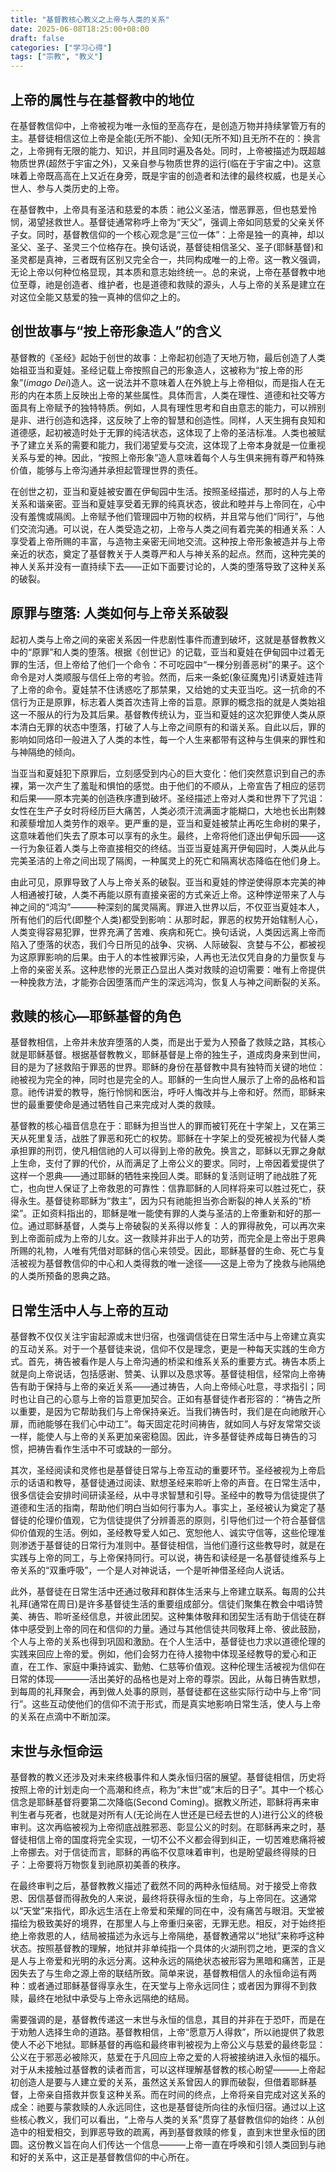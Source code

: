 ```yaml
---
title: "基督教核心教义之上帝与人类的关系"
date: 2025-06-08T18:25:00+08:00
draft: false
categories: ["学习心得"]
tags: ["宗教", "教义"]
---
```


## 上帝的属性与在基督教中的地位

在基督教信仰中，上帝被视为唯一永恒的至高存在，是创造万物并持续掌管万有的主。基督徒相信这位上帝是全能(无所不能)、全知(无所不知)且无所不在的：换言之，上帝拥有无限的能力、知识，并且同时遍及各处。同时，上帝被描述为既超越物质世界(超然于宇宙之外)，又亲自参与物质世界的运行(临在于宇宙之中)。这意味着上帝既高高在上又近在身旁，既是宇宙的创造者和法律的最终权威，也是关心世人、参与人类历史的上帝。

在基督教中，上帝具有圣洁和慈爱的本质：祂公义圣洁，憎恶罪恶，但也慈爱怜悯，渴望拯救世人。基督徒通常称呼上帝为“天父”，强调上帝如同慈爱的父亲关怀子女。同时，基督教信仰的一个核心观念是“三位一体”：上帝是独一的真神，却以圣父、圣子、圣灵三个位格存在。换句话说，基督徒相信圣父、圣子(耶稣基督)和圣灵都是真神，三者既有区别又完全合一，共同构成唯一的上帝。这一教义强调，无论上帝以何种位格显现，其本质和意志始终统一。总的来说，上帝在基督教中地位至尊，祂是创造者、维护者，也是道德和救赎的源头，人与上帝的关系是建立在对这位全能又慈爱的独一真神的信仰之上的。

## 创世故事与“按上帝形象造人”的含义

基督教的《圣经》起始于创世的故事：上帝起初创造了天地万物，最后创造了人类始祖亚当和夏娃。圣经记载上帝按照自己的形象造人，这被称为“按上帝的形象”(*imago Dei*)造人。这一说法并不意味着人在外貌上与上帝相似，而是指人在无形的内在本质上反映出上帝的某些属性。具体而言，人类在理性、道德和社交等方面具有上帝赋予的独特特质。例如，人具有理性思考和自由意志的能力，可以辨别是非、进行创造和选择，这反映了上帝的智慧和创造性。同样，人天生拥有良知和道德感，起初被造时处于无罪的纯洁状态，这体现了上帝的圣洁标准。人类也被赋予了建立关系的需要和能力，我们渴望爱与交流，这体现了上帝本身就是一位重视关系与爱的神。因此，“按照上帝形象”造人意味着每个人与生俱来拥有尊严和特殊价值，能够与上帝沟通并承担起管理世界的责任。

在创世之初，亚当和夏娃被安置在伊甸园中生活。按照圣经描述，那时的人与上帝关系和谐亲密。亚当和夏娃享受着无罪的纯真状态，彼此和睦并与上帝同在，心中没有羞愧或隔阂。上帝赋予他们管理园中万物的权柄，并且常与他们“同行”，与他们交流沟通。可以说，在人类受造之初，上帝与人类之间有着完美的相通关系：人享受着上帝所赐的丰富，与造物主亲密无间地交流。这种按上帝形象被造并与上帝亲近的状态，奠定了基督教关于人类尊严和人与神关系的起点。然而，这种完美的神人关系并没有一直持续下去——正如下面要讨论的，人类的堕落导致了这种关系的破裂。

## 原罪与堕落: 人类如何与上帝关系破裂

起初人类与上帝之间的亲密关系因一件悲剧性事件而遭到破坏，这就是基督教教义中的“原罪”和人类的堕落。根据《创世记》的记载，亚当和夏娃在伊甸园中过着无罪的生活，但上帝给了他们一个命令：不可吃园中“一棵分别善恶树”的果子。这个命令是对人类顺服与信任上帝的考验。然而，后来一条蛇(象征魔鬼)引诱夏娃违背了上帝的命令。夏娃禁不住诱惑吃了那禁果，又给她的丈夫亚当吃。这一抗命的不信行为正是原罪，标志着人类首次违背上帝的旨意。原罪的概念指的就是人类始祖这一不服从的行为及其后果。基督教传统认为，亚当和夏娃的这次犯罪使人类从原本清白无罪的状态中堕落，打破了人与上帝之间原有的和谐关系。自此以后，罪的影响如同烙印一般进入了人类的本性，每一个人生来都带有这种与生俱来的罪性和与神隔绝的倾向。

当亚当和夏娃犯下原罪后，立刻感受到内心的巨大变化：他们突然意识到自己的赤裸，第一次产生了羞耻和惧怕的感觉。由于他们的不顺从，上帝宣告了相应的惩罚和后果——原本完美的创造秩序遭到破坏。圣经描述上帝对人类和世界下了咒诅：女性在生产子女时将经历巨大痛苦，人类必须汗流满面才能糊口，大地也长出荆棘和蒺藜增加人类劳作的艰辛。更严重的是，亚当和夏娃被禁止再吃生命树的果子，这意味着他们失去了原本可以享有的永生。最终，上帝将他们逐出伊甸乐园——这一行为象征着人类与上帝直接相交的终结。当亚当夏娃离开伊甸园时，人类从此与完美圣洁的上帝之间出现了隔阂，一种属灵上的死亡和隔离状态降临在他们身上。

由此可见，原罪导致了人与上帝关系的破裂。亚当和夏娃的悖逆使得原本完美的神人相通被打破，人类不再能以原有直接亲密的方式亲近上帝。这种悖逆带来了人与神之间的“鸿沟”———种深刻的属灵隔离。罪进入世界以后，不仅亚当夏娃本人，所有他们的后代(即整个人类)都受到影响：从那时起，罪恶的权势开始辖制人心，人类变得容易犯罪，世界充满了苦难、疾病和死亡。换句话说，人类因远离上帝而陷入了堕落的状态，我们今日所见的战争、灾祸、人际破裂、贪婪与不公，都被视为这原罪影响的后果。由于人的本性被罪污染，人再也无法仅凭自身的力量恢复与上帝的亲密关系。这种悲惨的光景正凸显出人类对救赎的迫切需要：唯有上帝提供一种挽救方法，才能弥合因堕落而产生的深远鸿沟，恢复人与神之间断裂的关系。

## 救赎的核心—耶稣基督的角色

基督教相信，上帝并未放弃堕落的人类，而是出于爱为人预备了救赎之路，其核心就是耶稣基督。根据基督教教义，耶稣基督是上帝的独生子，道成肉身来到世间，目的是为了拯救陷于罪恶的世界。耶稣的身份在基督教中具有独特而关键的地位：祂被视为完全的神，同时也是完全的人。耶稣的一生向世人展示了上帝的品格和旨意。祂传讲爱的教导，施行怜悯和医治，呼吁人悔改并与上帝和好。然而，耶稣来世的最重要使命是通过牺牲自己来完成对人类的救赎。

基督教的核心福音信息在于：耶稣为担当世人的罪而被钉死在十字架上，又在第三天从死里复活，战胜了罪恶和死亡的权势。耶稣在十字架上的受死被视为代替人类承担罪的刑罚，使凡相信祂的人可以得到上帝的赦免。换言之，耶稣以无罪之身献上生命，支付了罪的代价，从而满足了上帝公义的要求。同时，上帝因着爱提供了这样一个恩典——通过耶稣的牺牲来挽回人类。耶稣的复活则证明了祂战胜了死亡，也向世人保证了上帝救恩的可靠性：信靠耶稣的人同样将来可以胜过死亡，获得永生。基督徒称耶稣为“救主”，因为只有祂能担当弥合断裂的神人关系的“桥梁”。正如资料指出的，耶稣是唯一能使有罪的人类与圣洁的上帝重新和好的那一位。通过耶稣基督，人类与上帝破裂的关系得以修复：人的罪得赦免，可以再次来到上帝面前成为上帝的儿女。这一救赎并非出于人的功劳，而完全是上帝出于恩典所赐的礼物，人唯有凭借对耶稣的信心来领受。因此，耶稣基督的生命、死亡与复活被视为基督教信仰的中心和人类得救的唯一途径——这是上帝为了挽救与祂隔绝的人类所预备的恩典之路。

## 日常生活中人与上帝的互动

基督教不仅仅关注宇宙起源或末世归宿，也强调信徒在日常生活中与上帝建立真实的互动关系。对于一个基督徒来说，信仰不仅是理念，更是一种每天实践的生命方式。首先，祷告被看作是人与上帝沟通的桥梁和维系关系的重要方式。祷告本质上就是向上帝说话，包括感谢、赞美、认罪以及恳求等。基督徒相信，经常向上帝祷告有助于保持与上帝的亲近关系——通过祷告，人向上帝倾心吐意，寻求指引；同时也让自己的心意与上帝的旨意更加契合。正如有基督徒作者形容的：“祷告之所以重要，是因为它帮助我们与上帝保持亲近。当我们祷告时，我们是在向祂敞开心扉，而祂能够在我们心中动工”。每天固定花时间祷告，就如同人与好友常常交谈一样，能使人与上帝的关系更加亲密稳固。因此，许多基督徒养成每日祷告的习惯，把祷告看作生活中不可或缺的一部分。

其次，圣经阅读和灵修也是基督徒日常与上帝互动的重要环节。圣经被视为上帝启示的话语和教导，基督徒通过阅读、默想圣经来聆听上帝的声音。在日常生活中，很多信徒会安排时间研读圣经，从中寻求智慧和引导。圣经中的教导为信徒提供了道德和生活的指南，帮助他们明白当如何行事为人。事实上，圣经被认为奠定了基督徒的伦理价值观，它为信徒提供了分辨善恶的原则，引导他们过一个符合基督信仰价值观的生活。例如，圣经教导爱人如己、宽恕他人、诚实守信等，这些伦理准则渗透于基督徒的日常行为准则中。基督徒相信，当他们遵行这些教导时，就是在实践与上帝的同工，与上帝保持同行。可以说，祷告和读经是一名基督徒维系与上帝关系的“双重呼吸”，一个是人对神说话，一个是听神借圣经向人说话。

此外，基督徒在日常生活中还通过敬拜和群体生活来与上帝建立联系。每周的公共礼拜(通常在周日)是许多基督徒生活的重要组成部分。信徒们聚集在教会中唱诗赞美、祷告、聆听圣经信息，并彼此团契。这种集体敬拜和团契生活有助于信徒在群体中感受到上帝的同在和信仰的力量。通过与其他信徒共同敬拜上帝、彼此鼓励，个人与上帝的关系也得到巩固和激励。在个人生活中，基督徒也力求以道德伦理的实践来回应上帝的爱。例如，他们会努力在待人接物中体现圣经教导的爱心和正直，在工作、家庭中秉持诚实、勤勉、仁慈等价值观。这种伦理生活被视为信仰在日常的体现————活出美好的品格也是对上帝的尊崇。因此，从每日祷告默想，到每周的礼拜聚会，再到做人处事的原则，基督徒都在这些实际行动中与上帝“同行”。这些互动使他们的信仰不流于形式，而是真实地影响日常生活，使人与上帝的关系在点滴中不断加深。

## 末世与永恒命运

基督教的教义还涉及对未来终极事件和人类永恒归宿的展望。基督徒相信，历史将按照上帝的计划走向一个高潮和终点，称为“末世”或“末后的日子”。其中一个核心信念是耶稣基督将要第二次降临(Second Coming)。据教义所述，耶稣将再来审判生者与死者，也就是对所有人(无论尚在人世还是已经去世的人)进行公义的终极审判。这次再临被视为上帝彻底战胜邪恶、彰显公义的时刻。在耶稣再来之时，基督徒相信上帝的国度将完全实现，一切不公不义都会得到纠正，一切苦难悲痛将被上帝挪去。对于信徒而言，耶稣的再临不仅意味着审判，也是盼望最终得赎的日子：上帝要将万物恢复到祂原初美善的秩序。

在最终审判之后，基督教教义描述了截然不同的两种永恒结局。对于接受上帝救恩、因信基督而得赦免的人来说，最终将获得永恒的生命，与上帝同在。这通常以“天堂”来指代，即永远生活在上帝爱和荣耀的同在中，没有痛苦与眼泪。天堂被描绘为极致美好的境界，在那里人与上帝重归亲密，无罪无悲。相反，对于始终拒绝上帝救恩的人，结局被描述为永远与上帝隔绝，基督教通常以“地狱”来称呼这种状态。按照基督教的理解，地狱并非单纯指一个具体的火湖刑罚之地，更深的含义是人与上帝爱和光明的永远分离。这种永远的隔绝状态被形容为黑暗和痛苦，正是因失去了与生命之源上帝的联结所致。简单来说，基督教相信人的永恒命运有两种：或者通过耶稣基督得享永生，在天堂与上帝永远同住；或者因为罪得不到救赎，最终在地狱中承受与上帝永远隔绝的结局。

需要强调的是，基督教传递这一末世与永恒的信息，其目的并非在于恐吓，而是在于劝勉人选择生命的道路。基督教相信，上帝“愿意万人得救”，所以祂提供了救恩使人不必下地狱。耶稣基督的再临和最终审判被视为上帝公义与慈爱的最终彰显：公义在于邪恶必被除灭，慈爱在于凡回应上帝之爱的人将被接纳进入永恒的福乐。对于从未接触过基督教的读者而言，可以这样理解基督教的核心盼望———上帝起初创造人是要与人建立爱的关系，虽然这关系曾因人的罪而破裂，但借着耶稣基督，上帝亲自搭救并恢复这种关系。而在时间的终点，上帝将亲自完成对这关系的成全：祂要与蒙救赎的人永远同住，这也是基督徒所向往的永恒归宿。通过以上这些核心教义，我们可以看出，“上帝与人类的关系”贯穿了基督教信仰的始终：从创造中的相爱相交，到罪恶导致的疏离，再到基督救赎的修复，直到末世里永恒的团圆。这份教义旨在向人们传达一个信息———上帝一直在呼唤和引领人类回到与祂和好的关系中，这正是基督教信仰的中心所在。
